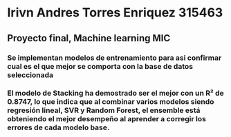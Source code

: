 # Irivn Andres Torres Enriquez 315463
## Proyecto final, Machine learning MIC
### Se implementan modelos de entrenamiento para asi confirmar cual es el que mejor se comporta con la base de datos seleccionada
### El modelo de Stacking ha demostrado ser el mejor con un R² de 0.8747, lo que indica que al combinar varios modelos siendo regresión lineal, SVR y Random Forest, el ensemble está obteniendo el mejor desempeño al aprender a corregir los errores de cada modelo base.

